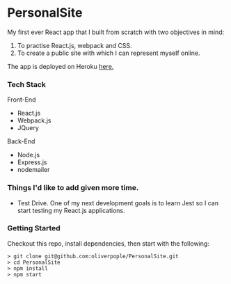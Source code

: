 # PersonalSite

My first ever React app that I built from scratch with two objectives in mind:

 1) To practise React.js, webpack and CSS.
 2) To create a public site with which I can represent myself online.
 
The app is deployed on Heroku [here.](http://wwww.oliverpople.com)

### Tech Stack

Front-End
- React.js
- Webpack.js
- JQuery

Back-End
- Node.js
- Express.js
- nodemailer

### Things I'd like to add given more time.

- Test Drive. One of my next development goals is to learn Jest so I can
start testing my React.js applications.


### Getting Started
Checkout this repo, install dependencies, then start with the following:

```
> git clone git@github.com:oliverpople/PersonalSite.git
> cd PersonalSite
> npm install
> npm start
```
